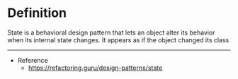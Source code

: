 # Definition
State is a behavioral design pattern that lets an object alter its behavior when its internal state changes. It appears as if the object changed its class





<hr>

- Reference
  - https://refactoring.guru/design-patterns/state
